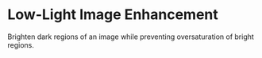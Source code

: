 # **Low-Light Image Enhancement**

Brighten dark regions of an image while preventing oversaturation of bright regions.
